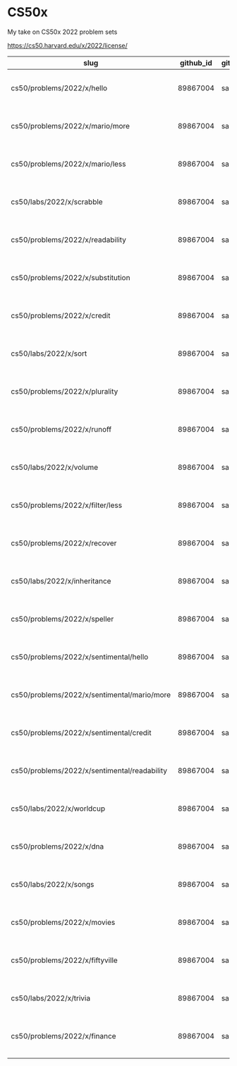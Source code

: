 <h1>CS50x</h1>

My take on CS50x 2022 problem sets

https://cs50.harvard.edu/x/2022/license/

| slug                                         | github_id | github_username | timestamp                        | checks_passed | checks_run | style50_score      |
| -------------------------------------------- | --------- | --------------- | -------------------------------- | ------------- | ---------- | ------------------ |
| cs50/problems/2022/x/hello                   | 89867004  | salab3rt        | Thu, 07 Jul 2022 01:57:42PM WEST | 4             | 4          | 1                  |
| cs50/problems/2022/x/mario/more              | 89867004  | salab3rt        | Thu, 07 Jul 2022 12:04:42PM WEST | 10            | 10         | 1                  |
| cs50/problems/2022/x/mario/less              | 89867004  | salab3rt        | Thu, 07 Jul 2022 01:54:30PM WEST | 10            | 10         | 1                  |
| cs50/labs/2022/x/scrabble                    | 89867004  | salab3rt        | Sat, 09 Jul 2022 06:47:12PM WEST | 11            | 11         | 1                  |
| cs50/problems/2022/x/readability             | 89867004  | salab3rt        | Sun, 10 Jul 2022 12:43:10AM WEST | 11            | 11         | 1                  |
| cs50/problems/2022/x/substitution            | 89867004  | salab3rt        | Tue, 12 Jul 2022 02:25:19PM WEST | 17            | 17         | 1                  |
| cs50/problems/2022/x/credit                  | 89867004  | salab3rt        | Wed, 13 Jul 2022 04:51:32PM WEST | 15            | 15         | 1                  |
| cs50/labs/2022/x/sort                        | 89867004  | salab3rt        | Thu, 14 Jul 2022 01:53:44PM WEST | 3             | 3          |                    |
| cs50/problems/2022/x/plurality               | 89867004  | salab3rt        | Sun, 17 Jul 2022 11:15:33AM WEST | 14            | 14         | 1                  |
| cs50/problems/2022/x/runoff                  | 89867004  | salab3rt        | Tue, 26 Jul 2022 02:14:19AM WEST | 25            | 25         | 1                  |
| cs50/labs/2022/x/volume                      | 89867004  | salab3rt        | Wed, 27 Jul 2022 01:11:28AM WEST | 5             | 5          | 1                  |
| cs50/problems/2022/x/filter/less             | 89867004  | salab3rt        | Wed, 03 Aug 2022 11:32:20PM WEST | 22            | 22         | 0.95               |
| cs50/problems/2022/x/recover                 | 89867004  | salab3rt        | Sat, 06 Aug 2022 09:52:18PM WEST | 7             | 7          | 1                  |
| cs50/labs/2022/x/inheritance                 | 89867004  | salab3rt        | Sat, 13 Aug 2022 08:22:37PM WEST | 7             | 7          | 1                  |
| cs50/problems/2022/x/speller                 | 89867004  | salab3rt        | Wed, 24 Aug 2022 07:30:32PM WEST | 9             | 9          | 1                  |
| cs50/problems/2022/x/sentimental/hello       | 89867004  | salab3rt        | Fri, 26 Aug 2022 01:53:26AM WEST | 3             | 3          | 1                  |
| cs50/problems/2022/x/sentimental/mario/more  | 89867004  | salab3rt        | Fri, 26 Aug 2022 11:34:30AM WEST | 9             | 9          | 1                  |
| cs50/problems/2022/x/sentimental/credit      | 89867004  | salab3rt        | Sat, 27 Aug 2022 06:40:41PM WEST | 14            | 14         | 1                  |
| cs50/problems/2022/x/sentimental/readability | 89867004  | salab3rt        | Sun, 28 Aug 2022 01:42:47AM WEST | 10            | 10         | 1                  |
| cs50/labs/2022/x/worldcup                    | 89867004  | salab3rt        | Sun, 28 Aug 2022 02:07:38AM WEST | 9             | 9          | 1                  |
| cs50/problems/2022/x/dna                     | 89867004  | salab3rt        | Wed, 31 Aug 2022 01:20:57AM WEST | 21            | 21         | 1                  |
| cs50/labs/2022/x/songs                       | 89867004  | salab3rt        | Thu, 01 Sep 2022 05:58:19PM WEST | 9             | 9          |                    |
| cs50/problems/2022/x/movies                  | 89867004  | salab3rt        | Fri, 02 Sep 2022 10:20:16AM WEST | 14            | 14         |                    |
| cs50/problems/2022/x/fiftyville              | 89867004  | salab3rt        | Sat, 03 Sep 2022 10:19:30PM WEST | 3             | 3          |                    |
| cs50/labs/2022/x/trivia                      | 89867004  | salab3rt        | Thu, 08 Sep 2022 12:01:51AM WEST | 1             | 1          |                    |
| cs50/problems/2022/x/finance                 | 89867004  | salab3rt        | Sun, 02 Oct 2022 12:10:01AM WEST | 20            | 20         | 0.9986684420772304 |
|                                              |
